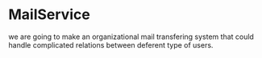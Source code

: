 # MailService

we are going to make an organizational mail transfering system that could handle complicated relations between deferent type of users.
